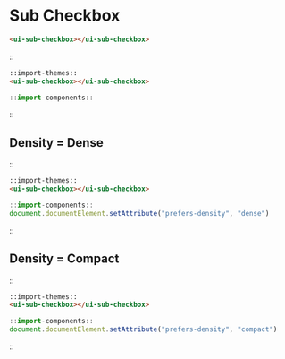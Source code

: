 <!--
type: page
title: Sub CheckBox
location: ./components/sub-checkbox
layout: default
-->

# Sub Checkbox

```html
<ui-sub-checkbox></ui-sub-checkbox>
```

::
```html
::import-themes::
<ui-sub-checkbox></ui-sub-checkbox>
```
```js
::import-components::
```
::


## Density = Dense
::
```html
::import-themes::
<ui-sub-checkbox></ui-sub-checkbox>
```
```js
::import-components::
document.documentElement.setAttribute("prefers-density", "dense")
```
::

## Density = Compact
::
```html
::import-themes::
<ui-sub-checkbox></ui-sub-checkbox>
```
```js
::import-components::
document.documentElement.setAttribute("prefers-density", "compact")
```
::